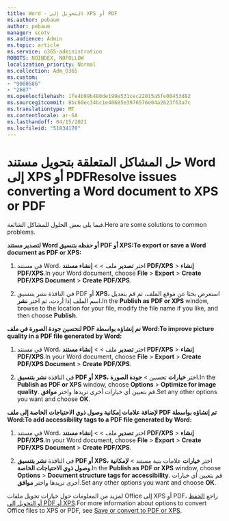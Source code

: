 ```yaml
---
title: Word - التحويل إلى XPS أو PDF
ms.author: pebaum
author: pebaum
manager: scotv
ms.audience: Admin
ms.topic: article
ms.service: o365-administration
ROBOTS: NOINDEX, NOFOLLOW
localization_priority: Normal
ms.collection: Adm_O365
ms.custom:
- "9000586"
- "2687"
ms.openlocfilehash: 1fe4b99b480de199e531cec22015a5fe00453d82
ms.sourcegitcommit: 8bc60ec34bc1e40685e3976576e04a2623f63a7c
ms.translationtype: MT
ms.contentlocale: ar-SA
ms.lasthandoff: 04/15/2021
ms.locfileid: "51834178"
---
```

# <a name="resolve-issues-converting-a-word-document-to-xps-or-pdf"></a><span data-ttu-id="15f5b-102">حل المشاكل المتعلقة بتحويل مستند Word إلى XPS أو PDF</span><span class="sxs-lookup"><span data-stu-id="15f5b-102">Resolve issues converting a Word document to XPS or PDF</span></span>

<span data-ttu-id="15f5b-103">فيما يلي بعض الحلول للمشاكل الشائعة.</span><span class="sxs-lookup"><span data-stu-id="15f5b-103">Here are some solutions to common problems.</span></span> 

<span data-ttu-id="15f5b-104">**لتصدير مستند Word أو حفظه بتنسيق PDF أو XPS:**</span><span class="sxs-lookup"><span data-stu-id="15f5b-104">**To export or save a Word document as PDF or XPS:**</span></span>

1. <span data-ttu-id="15f5b-105">في مستند Word، اختر **تصدير** ملف  >    >  **إنشاء مستند PDF/XPS**  >  **إنشاء PDF/XPS**.</span><span class="sxs-lookup"><span data-stu-id="15f5b-105">In your Word document, choose  **File** > **Export** > **Create PDF/XPS Document** > **Create PDF/XPS**.</span></span>

2. <span data-ttu-id="15f5b-106">في النافذة نشر بتنسيق PDF أو **XPS،** استعرض بحثا عن موقع الملف، ثم قم بتعديل اسم الملف إذا أردت، ثم اختر **نشر**.</span><span class="sxs-lookup"><span data-stu-id="15f5b-106">In the **Publish as PDF or XPS** window, browse to the location for your file, modify the file name if you like, and then choose **Publish**.</span></span>

<span data-ttu-id="15f5b-107">**لتحسين جودة الصورة في ملف PDF تم إنشاؤه بواسطة Word:**</span><span class="sxs-lookup"><span data-stu-id="15f5b-107">**To improve picture quality in a PDF file generated by Word:**</span></span>

1. <span data-ttu-id="15f5b-108">في مستند Word، اختر **تصدير** ملف  >    >  **إنشاء مستند PDF/XPS**  >  **إنشاء PDF/XPS**.</span><span class="sxs-lookup"><span data-stu-id="15f5b-108">In your Word document, choose  **File** > **Export** > **Create PDF/XPS Document** > **Create PDF/XPS**.</span></span>

2. <span data-ttu-id="15f5b-109">في النافذة **نشر بتنسيق PDF أو XPS،** اختر **خيارات** تحسين  >  **جودة الصورة**.</span><span class="sxs-lookup"><span data-stu-id="15f5b-109">In the **Publish as PDF or XPS** window, choose **Options** > **Optimize for image quality**.</span></span> <span data-ttu-id="15f5b-110">قم بتعيين أي خيارات أخرى تريدها واختر **موافق**.</span><span class="sxs-lookup"><span data-stu-id="15f5b-110">Set any other options you want and choose **OK**.</span></span> 

<span data-ttu-id="15f5b-111">**لإضافة علامات إمكانية وصول ذوي الاحتياجات الخاصة إلى ملف PDF تم إنشاؤه بواسطة Word:**</span><span class="sxs-lookup"><span data-stu-id="15f5b-111">**To add accessibility tags to a PDF file generated by Word:**</span></span>
 
1. <span data-ttu-id="15f5b-112">في مستند Word، اختر **تصدير** ملف  >    >  **إنشاء مستند PDF/XPS**  >  **إنشاء PDF/XPS**.</span><span class="sxs-lookup"><span data-stu-id="15f5b-112">In your Word document, choose  **File** > **Export** > **Create PDF/XPS Document** > **Create PDF/XPS**.</span></span>

2. <span data-ttu-id="15f5b-113">في النافذة **نشر بتنسيق PDF أو XPS،** اختر **خيارات** علامات بنية مستند  >  **لإمكانية وصول ذوي الاحتياجات الخاصة**.</span><span class="sxs-lookup"><span data-stu-id="15f5b-113">In the **Publish as PDF or XPS** window, choose **Options** > **Document structure tags for accessibility**.</span></span> <span data-ttu-id="15f5b-114">قم بتعيين أي خيارات أخرى تريدها واختر **موافق**.</span><span class="sxs-lookup"><span data-stu-id="15f5b-114">Set any other options you want and choose **OK**.</span></span>

<span data-ttu-id="15f5b-115">لمزيد من المعلومات حول خيارات تحويل ملفات Office إلى XPS أو PDF، راجع [الحفظ أو التحويل إلى PDF أو XPS](https://support.office.com/article/d85416c5-7d77-4fd6-a216-6f4bf7c7c110).</span><span class="sxs-lookup"><span data-stu-id="15f5b-115">For more information about options to convert Office files to XPS or PDF, see [Save or convert to PDF or XPS](https://support.office.com/article/d85416c5-7d77-4fd6-a216-6f4bf7c7c110).</span></span>